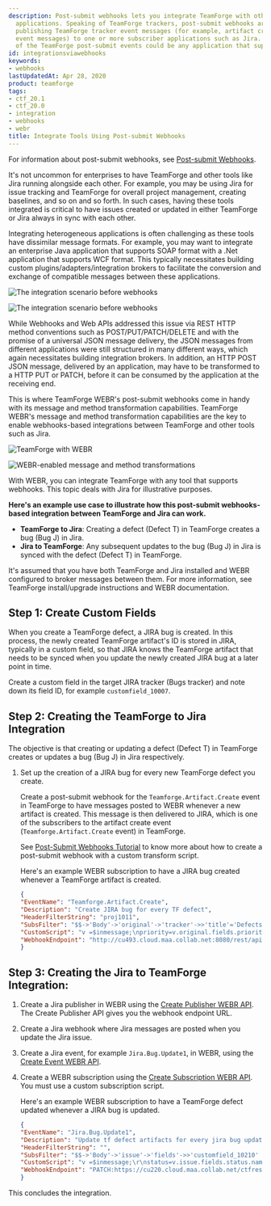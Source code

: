 ```yaml
---
description: Post-submit webhooks lets you integrate TeamForge with other heterogeneous
  applications. Speaking of TeamForge trackers, post-submit webhooks are meant for
  publishing TeamForge tracker event messages (for example, artifact create or update
  event messages) to one or more subscriber applications such as Jira. The subscriber
  of the TeamForge post-submit events could be any application that supports webhooks.
id: integrationsviawebhooks
keywords:
- webhooks
lastUpdatedAt: Apr 28, 2020
product: teamforge
tags:
- ctf_20.1
- ctf_20.0
- integration
- webhooks
- webr
title: Integrate Tools Using Post-submit Webhooks
---
```



For information about post-submit webhooks, see [Post-submit Webhooks](../webhooksfortrackerartifacts#post-submit-webhooks).

It's not uncommon for enterprises to have TeamForge and other tools like Jira running alongside each other. For example, you may be using Jira for issue tracking and TeamForge for overall project management, creating baselines, and so on and so forth. In such cases, having these tools integrated is critical to have issues created or updated in either TeamForge or Jira always in sync with each other. 

Integrating heterogeneous applications is often challenging as these tools have dissimilar message formats. For example, you may want to integrate an enterprise Java application that supports SOAP format with a .Net application that supports WCF format. This typically necessitates building custom plugins/adapters/integration brokers to facilitate the conversion and exchange of compatible messages between these applications.

![The integration scenario before webhooks](/docs/assets/images/beforewebhooks.png)

![The integration scenario before webhooks](/docs/assets/images/beforewebhooks01.png)

While Webhooks and Web APIs addressed this issue via REST HTTP method conventions such as POST/PUT/PATCH/DELETE and with the promise of a universal JSON message delivery, the JSON messages from different applications were still structured in many different ways, which again necessitates building integration brokers. In addition, an HTTP POST JSON message, delivered by an application, may have to be transformed to a HTTP PUT or PATCH, before it can be consumed by the application at the receiving end.

This is where TeamForge WEBR's post-submit webhooks come in handy with its message and method transformation capabilities. TeamForge WEBR's message and method transformation capabilities are the key to enable webhooks-based integrations between TeamForge and other tools such as Jira.

![TeamForge with WEBR](/docs/assets/images/ctfwebr01.png)

![WEBR-enabled message and method transformations](/docs/assets/images/ctfwebr02.png)

With WEBR, you can integrate TeamForge with any tool that supports webhooks. This topic deals with Jira for illustrative purposes. 

**Here's an example use case to illustrate how this post-submit webhooks-based integration between TeamForge and Jira can work.**
  * **TeamForge to Jira**: Creating a defect (Defect T) in TeamForge creates a bug (Bug J) in Jira.
  * **Jira to TeamForge**: Any subsequent updates to the bug (Bug J) in Jira is synced with the defect (Defect T) in TeamForge.

It's assumed that you have both TeamForge and Jira installed and WEBR configured to broker messages between them. For more information, see TeamForge install/upgrade instructions and WEBR documentation.

## Step 1: Create Custom Fields
When you create a TeamForge defect, a JIRA bug is created. In this process, the newly created TeamForge artifact's ID is stored in JIRA, typically in a custom field, so that JIRA knows the TeamForge artifact that needs to be synced when you update the newly created JIRA bug at a later point in time. 
   
Create a custom field in the target JIRA tracker (Bugs tracker) and note down its field ID, for example `customfield_10007`. 

## Step 2: Creating the TeamForge to Jira Integration
The objective is that creating or updating a defect (Defect T) in TeamForge creates or updates a bug (Bug J) in Jira respectively.

1. Set up the creation of a JIRA bug for every new TeamForge defect you create. 

   Create a post-submit webhook for the `Teamforge.Artifact.Create` event in TeamForge to have messages posted to WEBR whenever a new artifact is created. This message is then delivered to JIRA, which is one of the subscribers to the artifact create event (`Teamforge.Artifact.Create` event) in TeamForge.

   See [Post-Submit Webhooks Tutorial](../webhooksfortrackerartifacts.html#post-submit-webhooks-tutorial) to know more about how to create a post-submit webhook with a custom transform script.   
   
   Here's an example WEBR subscription to have a JIRA bug created whenever a TeamForge artifact is created.

   ```json
   {
   "EventName": "Teamforge.Artifact.Create",
   "Description": "Create JIRA bug for every TF defect",
   "HeaderFilterString": "proj1011",
   "SubsFilter": "$$->'Body'->'original'->'tracker'->>'title'='Defects'",
   "CustomScript": "v =$inmessage;\npriority=v.original.fields.priority;\npriority1='Medium';\nif(priority===1)\n{\npriority1='Highest';\n}\nif(priority===2)\n{\npriority1='High';\n}\nif(priority===3)\n{\npriority1='Medium';\n}\nif(priority===4)\n{\npriority1='Low';\n}\nif(priority===5)\n{\npriority1='Lowest';\n}\n$outmessage={\n\tfields:  {\nproject:\n       {\n       key: \"TEST\"\n       },\n       summary: $inmessage.original.fields.title,\n       description:   $inmessage.original.fields.description,\n       customfield_10007:$inmessage.id,\n   issuetype: {\n       name: \"Bug\"\n       }\n       priority: {\n       name: priority1\n   }\n   }\n};",
   "WebhookEndpoint": "http://cu493.cloud.maa.collab.net:8080/rest/api/2/issue/",
   }
   ````

## Step 3: Creating the Jira to TeamForge Integration:
1. Create a Jira publisher in WEBR using the [Create Publisher WEBR API](https://documenter.getpostman.com/view/7877371/SWLh677W?version=latest#5aa9e5a5-fd21-436b-bb80-f0302cb9ea2d). The Create Publisher API gives you the webhook endpoint URL.
2. Create a Jira webhook where Jira messages are posted when you update the Jira issue.
3. Create a Jira event, for example `Jira.Bug.Update1`, in WEBR, using the [Create Event WEBR API](https://documenter.getpostman.com/view/7877371/SWLh677W?version=latest#3497282d-1dbd-43d2-a61b-06a1a34adc52).
4. Create a WEBR subscription using the [Create Subscription WEBR API](https://documenter.getpostman.com/view/7877371/SWLh677W?version=latest#9673b6af-9d53-49a5-a9c7-702b99baf9c9). You must use a custom subscription script.

   Here's an example WEBR subscription to have a TeamForge defect updated whenever a JIRA bug is updated.

   ```json
   {
   "EventName": "Jira.Bug.Update1",
   "Description": "Update tf defect artifacts for every jira bug update",
   "HeaderFilterString": "",
   "SubsFilter": "$$->'Body'->'issue'->'fields'->>'customfield_10210' is not null ",
   "CustomScript": "v =$inmessage;\r\nstatus=v.issue.fields.status.name;\r\nstatus1='Open';\r\nif(status==='To-Do'){\r\nstatus1='Open';\r\n}\r\nif(status==='In Progress'){\r\nstatus1='Pending';\r\n}\r\nif(status==='Done'){\r\nstatus1='Closed';\r\n}\r\n$outmessage = {\r\ntitle: $inmessage.issue.fields.summary,\r\ndescription: $inmessage.issue.fields.description,\r\nstatus: status1\r\n};\r\n$param=v.issue.fields.customfield_10007;",
   "WebhookEndpoint": "PATCH:https://cu220.cloud.maa.collab.net/ctfrest/tracker/v1/artifacts",
   }
   ````

This concludes the integration.
